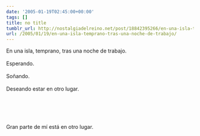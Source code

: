 ```yaml
---
date: '2005-01-19T02:45:00+00:00'
tags: []
title: no title
tumblr_url: http://nostalgiadelreino.net/post/18842395266/en-una-isla-temprano-tras-una-noche-de-trabajo
url: /2005/01/19/en-una-isla-temprano-tras-una-noche-de-trabajo/
---
```


<p>En una isla, temprano, tras una noche de trabajo.<br/><br/>Esperando.<br/><br/>Soñando.<br/><br/>Deseando estar en otro lugar.<br/><br/><br/><br/><br/><br/>Gran parte de mí está en otro lugar.</p><div class="blogger-post-footer"><img width="1" height="1" src="https://blogger.googleusercontent.com/tracker/1180118427259117074-5438146681092326570?l=nostalgiadelreino.blogspot.com" alt=""/></div>